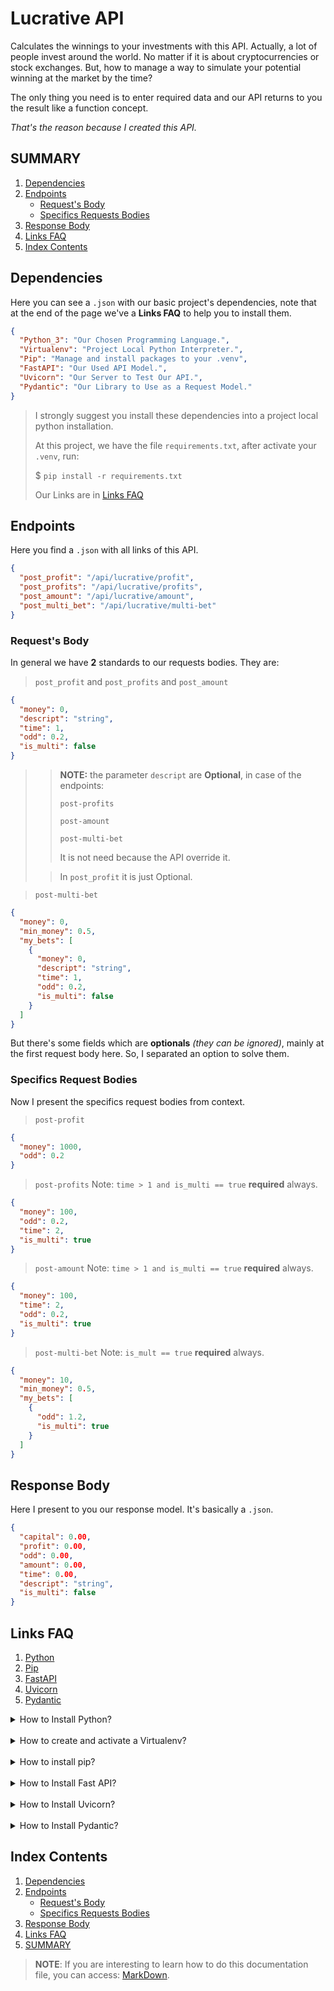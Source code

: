 # Lucrative API
Calculates the winnings to your investments with this API. Actually, a lot of people invest around the world. No
matter if it is about cryptocurrencies or stock exchanges. But, how to manage a way to simulate your potential
winning at the market by the time?

The only thing you need is to enter required data and our API returns to you the result like a function concept.

*That's the reason because I created this API.*

## SUMMARY
1. [Dependencies](#dependencies)
2. [Endpoints](#endpoints)
   * [Request's Body](#requests-body)
   * [Specifics Requests Bodies](#specifics-request-bodies)
3. [Response Body](#requests-body)
4. [Links FAQ](#links-faq)
5. [Index Contents](#index-contents)

## Dependencies
Here you can see a `.json` with our basic project's dependencies, note that at the end of the
page we've a **Links FAQ** to help you to install them.

```json
{
  "Python_3": "Our Chosen Programming Language.",
  "Virtualenv": "Project Local Python Interpreter.",
  "Pip": "Manage and install packages to your .venv",
  "FastAPI": "Our Used API Model.",
  "Uvicorn": "Our Server to Test Our API.",
  "Pydantic": "Our Library to Use as a Request Model."
}
```

> I strongly suggest you install these dependencies into a project local python installation.
> 
> At this project, we have the file `requirements.txt`, after activate your `.venv`, run:
> 
> $ `pip install -r requirements.txt`
>
> Our Links are in [Links FAQ](#links-faq)

## Endpoints

Here you find a `.json` with all links of this API.

```json
{
  "post_profit": "/api/lucrative/profit",
  "post_profits": "/api/lucrative/profits",
  "post_amount": "/api/lucrative/amount",
  "post_multi_bet": "/api/lucrative/multi-bet"
}
```

### Request's Body

In general we have **2** standards to our requests bodies. They are:

> `post_profit` and `post_profits` and `post_amount`
```json
{
  "money": 0,
  "descript": "string",
  "time": 1,
  "odd": 0.2,
  "is_multi": false
}
```

>> **NOTE:** the parameter `descript` are **Optional**, in case of the endpoints:
>>
>> `post-profits`
>>
>> `post-amount`
>>
>> `post-multi-bet`
>>
>> It is not need because the API override it.
> 
>> In `post_profit` it is just Optional.

> `post-multi-bet`
```json
{
  "money": 0,
  "min_money": 0.5,
  "my_bets": [
    {
      "money": 0,
      "descript": "string",
      "time": 1,
      "odd": 0.2,
      "is_multi": false
    }
  ]
}
```

But there's some fields which are **optionals** *(they can be ignored)*, mainly at the first request
body here. So, I separated an option to solve them.

### Specifics Request Bodies
Now I present the specifics request bodies from context.
> `post-profit`
```json
{
  "money": 1000,
  "odd": 0.2
}
```

> `post-profits` Note: `time > 1 and is_multi == true` **required** always.
```json
{
  "money": 100,
  "odd": 0.2,
  "time": 2,
  "is_multi": true
}
```

> `post-amount` Note: `time > 1 and is_multi == true` **required** always.
```json
{
  "money": 100,
  "time": 2,
  "odd": 0.2,
  "is_multi": true
}
```

> `post-multi-bet` Note: `is_mult == true` **required** always.
```json
{
  "money": 10,
  "min_money": 0.5,
  "my_bets": [
    {
      "odd": 1.2,
      "is_multi": true
    }
  ]
}
```

## Response Body
Here I present to you our response model. It's basically a `.json`.

```json
{
  "capital": 0.00,
  "profit": 0.00,
  "odd": 0.00,
  "amount": 0.00,
  "time": 0.00,
  "descript": "string",
  "is_multi": false
}
```

## Links FAQ
1. [Python](https://www.python.org/)
2. [Pip](https://pypi.org/project/pip/)
3. [FastAPI](https://fastapi.tiangolo.com/)
4. [Uvicorn](https://www.uvicorn.org/)
5. [Pydantic](https://docs.pydantic.dev/)

<details>
    <summary>How to Install Python?</summary>
    <p>
        If you use a Linux based system, it's possible to you have python installed.
    </p>
    <details>
        <summary>Windows</summary>
        <p>
            Find Here: 
            <a href="https://www.python.org/downloads/windows/">
                Link
            </a>
        </p>
    </details>
    <details>
        <summary>MacOS</summary>
        <p>
            Find Here: 
            <a href="https://www.python.org/downloads/macos/">
                Link
            </a>
        </p>
    </details>
    <details>
        <summary>Other</summary>
        <p>
            Find Here: 
            <a href="https://www.python.org/downloads/other/">
                Link
            </a>
        </p>
    </details>
</details>
<br>
<details>
    <summary>How to create and activate a Virtualenv?</summary>
    <details>
            <summary>Pycharm</summary>
            <p>
                <a href="https://www.jetbrains.com/help/pycharm/creating-virtual-environment.html">
                    Create Venv
                </a>
            </p>
            <p>
                Auto-activate.
            </p>
        </details>
    <details>
            <summary>Generate (Python docs)</summary>
            <p>
                <a href="https://docs.python.org/3/library/venv.html">
                    Generate Venv
                </a>
            </p>
        </details>
    <details>
        <summary>With Pip</summary>
        <p>
            <code>pip install virtualenv</code>
        </p>
    </details>
    <details>
        <summary>Activate</summary>
        <details>
            <summary>Linux and MacOS</summary>
            <p>
                <code>. venv/bin/activate</code> or
                <code>source venv/bin/activate</code>
            </p>
        </details>
        <details>
            <summary>Windows</summary>
            <p>
                <code>. venv/Scripts/Activate</code> or
                <code>source venv/Scripts/Activate</code>
            </p>
        </details>
    </details>
    <details>
        <summary>Deactivate</summary>
        <p>
            Just type <code>deactivate</code>
        </p>
    </details>
</details>
<br>
<details>
    <summary>How to install pip?</summary>
    <p>
        By default, <code>pip</code> is installed together python.
    </p>
</details>
<br>
<details>
    <summary>How to Install Fast API?</summary>
    <p>
        <code>pip install fastapi</code>
    </p>
</details>
<br>
<details>
    <summary>How to Install Uvicorn?</summary>
    <p>
        <code>pip install "uvicorn[standard]"</code>
    </p>
</details>
<br>
<details>
    <summary>How to Install Pydantic?</summary>
    <p>
        <code>pip install pydantic</code>
    </p>
</details>

## Index Contents
1. [Dependencies](#dependencies)
2. [Endpoints](#endpoints)
   * [Request's Body](#requests-body)
   * [Specifics Requests Bodies](#specifics-request-bodies)
3. [Response Body](#requests-body)
4. [Links FAQ](#links-faq)
5. [SUMMARY](#summary)

> **NOTE**: If you are interesting to learn how to do this documentation file, you can access:
> [MarkDown](https://www.markdownguide.org/).
